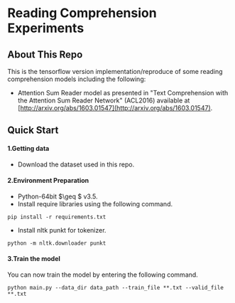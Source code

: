 # Reading Comprehension Experiments

## About This Repo

This is the tensorflow version implementation/reproduce of some reading comprehension models including the following:

- Attention Sum Reader model as presented in "Text Comprehension with the Attention Sum Reader Network" (ACL2016) available at [http://arxiv.org/abs/1603.01547](http://arxiv.org/abs/1603.01547). 

## Quick Start

#### 1.Getting data

- Download the dataset used in this repo.

#### 2.Environment Preparation

- Python-64bit $\geq $ v3.5.
- Install require libraries using the following command.

```shell
pip install -r requirements.txt
```

- Install nltk punkt for tokenizer.

```shell
python -m nltk.downloader punkt
```

#### 3.Train the model

You can now train the model by entering the following command.

```shell
python main.py --data_dir data_path --train_file **.txt --valid_file **.txt
```



